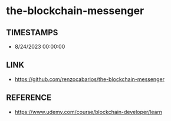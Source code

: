 # the-blockchain-messenger

## TIMESTAMPS
- 8/24/2023 00:00:00

## LINK
- https://github.com/renzocabarios/the-blockchain-messenger

## REFERENCE
- https://www.udemy.com/course/blockchain-developer/learn